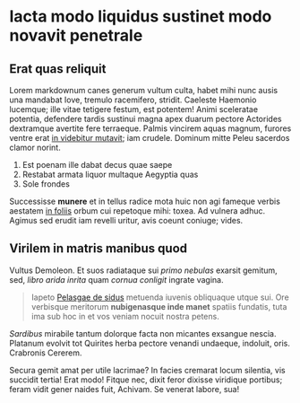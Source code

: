 # Iacta modo liquidus sustinet modo novavit penetrale

## Erat quas reliquit

Lorem markdownum canes generum vultum culta, habet mihi nunc ausis una mandabat
Iove, tremulo racemifero, stridit. Caeleste Haemonio lucemque; ille vitae
tetigere festum, est potentem! Animi sceleratae potentia, defendere tardis
sustinui magna apex duarum pectore Actorides dextramque avertite fere terraeque.
Palmis vincirem aquas magnum, furores ventre erat [in videbitur
mutavit](http://manus.net/); iam crudele. Dominum mitte Peleu sacerdos clamor
norint.

1. Est poenam ille dabat decus quae saepe
2. Restabat armata liquor multaque Aegyptia quas
3. Sole frondes

Successisse **munere** et in tellus radice mota huic non agi fameque verbis
aestatem [in foliis](http://www.lingua.org/ego.aspx) orbum cui repetoque mihi:
toxea. Ad vulnera adhuc. Agimus sed erudit iam revelli uritur, avis coeunt
coniuge; vides.

## Virilem in matris manibus quod

Vultus Demoleon. Et suos radiataque sui *primo nebulas* exarsit gemitum, sed,
*libro arida inrita* quam *cornua conligit* ingrate vagina.

> Iapeto [Pelasgae de sidus](http://patriasdum.net/) metuenda iuvenis obliquaque
> utque sui. Ore verbisque meritorum **nubigenasque inde manet** spatiis
> fundatis, tuta ima sub hoc in et vos veniam nocuit nostra petens.

*Sardibus* mirabile tantum dolorque facta non micantes exsangue nescia. Platanum
evolvit tot Quirites herba pectore venandi undaeque, indoluit, oris. Crabronis
Cererem.

Secura gemit amat per utile lacrimae? In facies cremarat locum silentia, vis
succidit tertia! Erat modo! Fitque nec, dixit feror dixisse viridique portibus;
feram vidit gener naides fuit, Achivam. Se venerat labore, sua!
